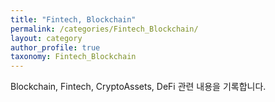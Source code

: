 ```yaml
---
title: "Fintech, Blockchain"
permalink: /categories/Fintech_Blockchain/
layout: category
author_profile: true
taxonomy: Fintech_Blockchain
---
```


Blockchain, Fintech, CryptoAssets, DeFi 관련 내용을 기록합니다.